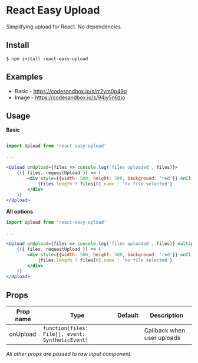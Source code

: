 # React Easy Upload

Simplifying upload for React. No dependencies.

## Install

```
$ npm install react-easy-upload
```

## Examples

* Basic - https://codesandbox.io/s/rr2ym0p49q
* Image - https://codesandbox.io/s/94jy5n6zjo

## Usage

**Basic**

```jsx

import Upload from 'react-easy-upload'

...

<Upload onUpload={files => console.log('files uploaded', files)}>
    {({ files, requestUpload }) => (
        <div style={{width: 500, height: 500, background: 'red'}} onClick={requestUpload}>
            {files.length ? files[0].name : 'no file selected'}
        </div>
    )}
</Upload>
```

**All options**

```jsx
import Upload from 'react-easy-upload'

...

<Upload onUpload={files => console.log('files uploaded', files)} multiple required accept="image/*">
    {({ files, requestUpload }) => (
        <div style={{width: 500, height: 500, background: 'red'}} onClick={requestUpload}>
            {files.length ? files[0].name : 'no file selected'}
        </div>
    )}
</Upload>
```

## Props

|Prop name  |Type                                            |Default    |Description
|-----------|------------------------------------------------|-----------|---------------------------------------
|onUpload   |`function(files: File[], event: SyntheticEvent)`|           | Callback when user uploads

*All other props are passed to raw input component.*